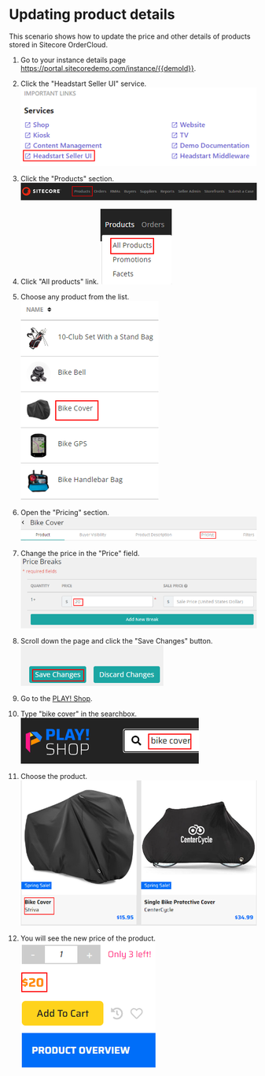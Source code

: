 # Updating product details

This scenario shows how to update the price and other details of products stored in Sitecore OrderCloud.

1. Go to your instance details page <https://portal.sitecoredemo.com/instance/{{demoId}}>.

1. Click the "Headstart Seller UI" service.
![Seller UI](./media/seller.png)

1. Click the "Products" section.
![Products](./media/products.png)

1. Click "All products" link.
![All products link](./media/all-products.png)

1. Choose any product from the list.
![Product name](./media/product-name.png)

1. Open the "Pricing" section.
![Pricing](./media/pricing.png)

1. Change the price in the "Price" field.
![Price](./media/price.png)

1. Scroll down the page and click the "Save Changes" button.
![Save changes](./media/save-changes.png)

1. Go to the [PLAY! Shop](https://{{demoName}}-{{demoUid}}-shop.vercel.app/shop).

1. Type "bike cover" in the searchbox.
![Bike cover](./media/bike-cover.png)

1. Choose the product.
![Product](./media/product.png)

1. You will see the new price of the product.
![New price](./media/new-price.png)
